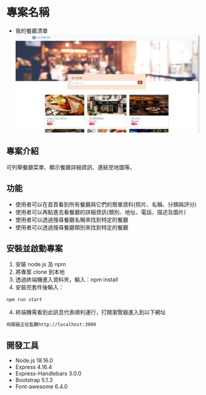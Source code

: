 # 專案名稱

- 我的餐廳清單
  ![image](restaurantIndexPage_photo.png)

## 專案介紹

可列舉餐廳菜單、顯示餐廳詳細資訊、連結至地圖等。

## 功能

- 使用者可以在首頁看到所有餐廳與它們的簡單資料(照片、名稱、分類與評分)
- 使用者可以再點進去看餐廳的詳細資訊(類別、地址、電話、描述及圖片)
- 使用者可以透過搜尋餐廳名稱來找到特定的餐廳
- 使用者可以透過搜尋餐廳類別來找到特定的餐廳

## 安裝並啟動專案

1. 安裝 node.js 及 npm
2. 將專案 clone 到本地
3. 透過終端機進入資料夾，輸入：npm install
4. 安裝完套件後輸入：

```bash
npm run start
```

4. 終端機需看到此訊息代表順利運行，打開瀏覽器進入到以下網址

```bash
伺服器正在監聽http://localhost:3000
```

## 開發工具

- Node.js 18.16.0
- Express 4.16.4
- Express-Handlebars 3.0.0
- Bootstrap 5.1.3
- Font-awesome 6.4.0
